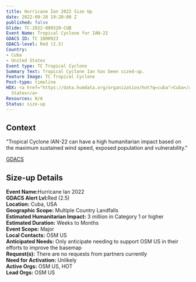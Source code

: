```yaml
---
title: Hurricane Ian 2022 Size Up
date: 2022-09-28 19:20:00 Z
published: false
Glide: TC-2022-000320-CUB
Event Name: Tropical Cyclone for IAN-22
GDACS ID: TC 1000923
GDACS-level: Red (2.5)
Country:
- Cuba
- United States
Event type: TC Tropical Cyclone
Summary Text: Tropical Cyclone Ian has been sized-up.
Feature Image: TC Tropical Cyclone
Post-type: timeline
HDX: <a href="https://data.humdata.org/organization/hot?q=cuba">Cuba</a>,  <a href="https://data.humdata.org/organization/hot?q=united%20states">United
  States</a>
Resources: N/A
Status: size-up
---
```


<h2>Context</h2>

"Tropical Cyclone IAN-22 can have a high humanitarian impact based on the maximum sustained wind speed, exposed population and vulnerability."

<a href="https://www.gdacs.org/report.aspx?eventtype=TC&eventid=1000923" target="_blank">GDACS</a>

<h2>Size-up Details</h2>

<strong>Event Name:</strong>Hurricane Ian 2022
<br>
<strong>GDACS Alert Lvl:</strong>Red (2.5)<br>
<strong>Location:</strong> Cuba, USA<br>
<strong>Geographic Scope:</strong> Multiple Country Landfalls<br>
<strong>Estimated Humanitarian Impact:</strong> 3 million in Category 1 or higher<br>
<strong>Estimated Duration:</strong> Weeks to Months<br>
<strong>Event Scope:</strong> Major<br>
<strong>Local Contacts:</strong> OSM US<br>
<strong>Anticipated Needs:</strong> Only anticipate needing to support OSM US in their efforts to improve the basemap <br>
<strong>Request(s):</strong> There are no requests from partners currently<br>
<strong>Need for Activation:</strong> Unlikely<br>
<strong>Active Orgs:</strong> OSM US, HOT<br>
<strong>Lead Orgs:</strong> OSM US<br>
